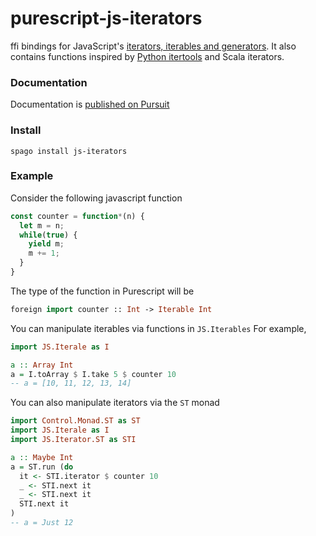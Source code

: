 # purescript-js-iterators

ffi bindings for JavaScript's [iterators, iterables and generators](https://developer.mozilla.org/en-US/docs/Web/JavaScript/Reference/Iteration_protocols).
It also contains functions inspired by [Python itertools](https://docs.python.org/3/library/itertools.html) and
Scala iterators.

### Documentation

Documentation is [published on Pursuit](https://pursuit.purescript.org/packages/purescript-js-iterators)

### Install

```
spago install js-iterators
```

### Example

Consider the following javascript function

```js
const counter = function*(n) {
  let m = n;
  while(true) {
    yield m;
    m += 1; 
  }
}
```

The type of the function in Purescript will be

```purescript
foreign import counter :: Int -> Iterable Int
```

You can manipulate iterables via functions in `JS.Iterables`
For example,

```purescript
import JS.Iterale as I

a :: Array Int
a = I.toArray $ I.take 5 $ counter 10
-- a = [10, 11, 12, 13, 14]
```

You can also manipulate iterators via the `ST` monad

```purescript
import Control.Monad.ST as ST
import JS.Iterale as I
import JS.Iterator.ST as STI

a :: Maybe Int
a = ST.run (do
  it <- STI.iterator $ counter 10
  _ <- STI.next it
  _ <- STI.next it
  STI.next it
)
-- a = Just 12
```
